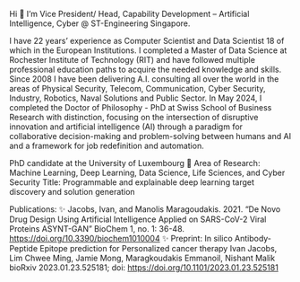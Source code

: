Hi 👋 I’m Vice President/ Head, Capability Development – Artificial Intelligence, Cyber @ ST-Engineering Singapore.

I have 22 years’ experience as Computer Scientist and Data Scientist 18 of which in the European Institutions. I completed a Master of Data Science at Rochester Institute of Technology (RIT) and have followed multiple professional education paths to acquire the needed knowledge and skills. Since 2008 I have been delivering A.I. consulting all over the world in the areas of Physical Security, Telecom, Communication, Cyber Security, Industry, Robotics, Naval Solutions and Public Sector. 
In May 2024, I completed the Doctor of Philosophy - PhD at Swiss School of Business Research with distinction, focusing on the intersection of disruptive innovation and artificial intelligence (AI) through a paradigm for collaborative decision-making and problem-solving between humans and AI and a framework for job redefinition and automation.

PhD candidate at the University of Luxembourg 🔭 Area of Research: Machine Learning, Deep Learning, Data Science, Life Sciences, and Cyber Security Title: Programmable and explainable deep learning target discovery and solution generation

Publications: ✨ Jacobs, Ivan, and Manolis Maragoudakis. 2021. “De Novo Drug Design Using Artificial Intelligence Applied on SARS-CoV-2 Viral Proteins ASYNT-GAN” BioChem 1, no. 1: 36-48. https://doi.org/10.3390/biochem1010004 ✨ Preprint: In silico Antibody-Peptide Epitope prediction for Personalized cancer therapy Ivan Jacobs, Lim Chwee Ming, Jamie Mong, Maragkoudakis Emmanoil, Nishant Malik bioRxiv 2023.01.23.525181; doi: https://doi.org/10.1101/2023.01.23.525181 
